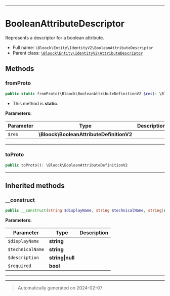 ***

# BooleanAttributeDescriptor

Represents a descriptor for a boolean attribute.



* Full name: `\Bloock\Entity\IdentityV2\BooleanAttributeDescriptor`
* Parent class: [`\Bloock\Entity\IdentityV2\AttributeDescriptor`](./AttributeDescriptor.md)




## Methods


### fromProto



```php
public static fromProto(\Bloock\BooleanAttributeDefinitionV2 $res): \Bloock\Entity\IdentityV2\BooleanAttributeDescriptor
```



* This method is **static**.




**Parameters:**

| Parameter | Type | Description |
|-----------|------|-------------|
| `$res` | **\Bloock\BooleanAttributeDefinitionV2** |  |





***

### toProto



```php
public toProto(): \Bloock\BooleanAttributeDefinitionV2
```












***


## Inherited methods


### __construct



```php
public __construct(string $displayName, string $technicalName, string|null $description, bool $required): mixed
```








**Parameters:**

| Parameter | Type | Description |
|-----------|------|-------------|
| `$displayName` | **string** |  |
| `$technicalName` | **string** |  |
| `$description` | **string&#124;null** |  |
| `$required` | **bool** |  |





***


***
> Automatically generated on 2024-02-07
